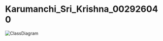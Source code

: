 # Karumanchi_Sri_Krishna_002926040
![ClassDiagram](https://user-images.githubusercontent.com/114638690/198924464-9e7d658c-41b5-47e2-bf97-73f39fb1dd65.jpg)
